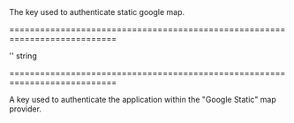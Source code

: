 <!--**
/*-------------------------------------------
    Auto-generated file. Do not modify.
-------------------------------------------

**-->
<!--d-->The key used to authenticate static google map.<!--/d-->
===========================================================================
<!--default-->''<!--/default-->
<!--type-->string<!--/type-->
===========================================================================

<!--shortDescription-->
A key used to authenticate the application within the "Google Static" map provider.
<!--/shortDescription-->

<!--fullDescription-->

<!--/fullDescription-->